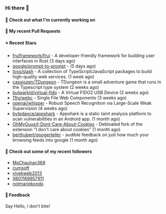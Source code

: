 ### Hi there 👋

#### 👷 Check out what I'm currently working on

#### 🔨 My recent Pull Requests


#### ⭐ Recent Stars

- [fruiframework/frui](https://github.com/fruiframework/frui) - A developer-friendly framework for building user interfaces in Rust (3 days ago)
- [google/prompt-to-prompt](https://github.com/google/prompt-to-prompt) -  (5 days ago)
- [toss/slash](https://github.com/toss/slash) - A collection of TypeScript/JavaScript packages to build high-quality web services. (1 week ago)
- [cassiozen/TDungeon](https://github.com/cassiozen/TDungeon) - TDungeon is a small adventure game that runs in the Typescript type system (2 weeks ago)
- [bulwarkid/virtual-fido](https://github.com/bulwarkid/virtual-fido) - A Virtual FIDO2 USB Device (2 weeks ago)
- [11ty/webc](https://github.com/11ty/webc) - Single File Web Components (3 weeks ago)
- [openai/whisper](https://github.com/openai/whisper) - Robust Speech Recognition via Large-Scale Weak Supervision (4 weeks ago)
- [bytedance/appshark](https://github.com/bytedance/appshark) - Appshark is a static taint analysis platform to scan vulnerabilities in an Android app. (1 month ago)
- [OhMyGuus/I-Dont-Care-About-Cookies](https://github.com/OhMyGuus/I-Dont-Care-About-Cookies) - Debloated fork of the extension &#34;I don&#39;t care about cookies&#34; (1 month ago)
- [berthubert/googerteller](https://github.com/berthubert/googerteller) - audible feedback on just how much your browsing feeds into google (1 month ago)

#### 👯 Check out some of my recent followers

- [MsChauhan369](https://github.com/MsChauhan369)
- [cumsoft](https://github.com/cumsoft)
- [vivekweb2013](https://github.com/vivekweb2013)
- [X601169957911](https://github.com/X601169957911)
- [notmariekondo](https://github.com/notmariekondo)

#### 💬 Feedback

Say Hello, I don't bite!